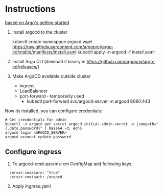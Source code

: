 # Instructions

[based on Argo's getting started](https://argo-cd.readthedocs.io/en/stable/)

1. Install argocd to the cluster

    kubectl create namespace argocd
    wget https://raw.githubusercontent.com/argoproj/argo-cd/stable/manifests/install.yaml
    kubectl apply -n argocd -f install.yaml

2. Install Argo CLI (dowload it binary in https://github.com/argoproj/argo-cd/releases/)
3. Make ArgoCD available outside cluster
   - ingress
   - LoadBalancer
   - port-forward - temporarily used
     - kubectl port-forward svc/argocd-server -n argocd 8080:443

Now its installed, you can configure credentials:

    # Get crecdentials for admin
    kubectl -n argocd get secret argocd-initial-admin-secret -o jsonpath="{.data.password}" | base64 -d; echo
    argocd login <ARGOCD_SERVER>
    argocd account update-password


## Configure ingress

1. To argocd-cmd-params-cm ConfigMap add following keys:
```
  server.insecure: "true"
  server.rootpath: /argocd
```
2. Apply ingress.yaml

